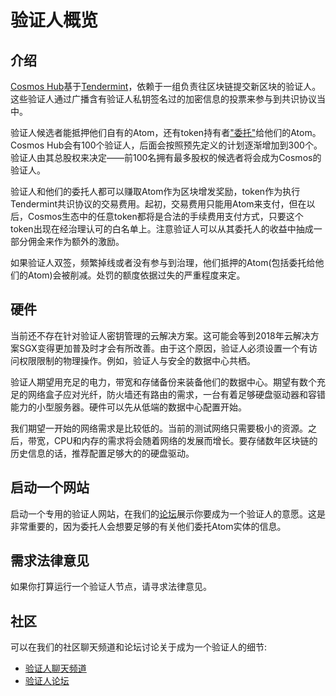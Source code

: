 # 验证人概览

## 介绍
[Cosmos Hub](https://cosmos.network/docs/introduction/cosmos-hub.html)基于[Tendermint](https://cosmos.network/docs/introduction/tendermint.html)，依赖于一组负责往区块链提交新区块的验证人。这些验证人通过广播含有验证人私钥签名过的加密信息的投票来参与到共识协议当中。

验证人候选者能抵押他们自有的Atom，还有token持有者["委托"](https://cosmos.network/staking/delegators)给他们的Atom。Cosmos Hub会有100个验证人，后面会按照预先定义的计划逐渐增加到300个。验证人由其总股权来决定——前100名拥有最多股权的候选者将会成为Cosmos的验证人。

验证人和他们的委托人都可以赚取Atom作为区块增发奖励，token作为执行Tendermint共识协议的交易费用。起初，交易费用只能用Atom来支付，但在以后，Cosmos生态中的任意token都将是合法的手续费用支付方式，只要这个token出现在经治理认可的白名单上。注意验证人可以从其委托人的收益中抽成一部分佣金来作为额外的激励。

如果验证人双签，频繁掉线或者没有参与到治理，他们抵押的Atom(包括委托给他们的Atom)会被削减。处罚的额度依据过失的严重程度来定。

## 硬件
当前还不存在针对验证人密钥管理的云解决方案。这可能会等到2018年云解决方案SGX变得更加普及时才会有所改善。由于这个原因，验证人必须设置一个有访问权限限制的物理操作。例如，验证人与安全的数据中心共栖。

验证人期望用充足的电力，带宽和存储备份来装备他们的数据中心。期望有数个充足的网络盒子应对光纤，防火墙还有路由的需求，一台有着足够硬盘驱动器和容错能力的小型服务器。硬件可以先从低端的数据中心配置开始。

我们期望一开始的网络需求是比较低的。当前的测试网络只需要极小的资源。之后，带宽，CPU和内存的需求将会随着网络的发展而增长。要存储数年区块链的历史信息的话，推荐配置足够大的的硬盘驱动。

## 启动一个网站
启动一个专用的验证人网站，在我们的[论坛](https://forum.cosmos.network/t/validator-candidates/127/3)展示你要成为一个验证人的意愿。这是非常重要的，因为委托人会想要足够的有关他们委托Atom实体的信息。

## 需求法律意见
如果你打算运行一个验证人节点，请寻求法律意见。

## 社区
可以在我们的社区聊天频道和论坛讨论关于成为一个验证人的细节:

+ [验证人聊天频道](https://riot.im/app/#/room/#cosmos_validators:matrix.org)
+ [验证人论坛](https://forum.cosmos.network/c/validating)
